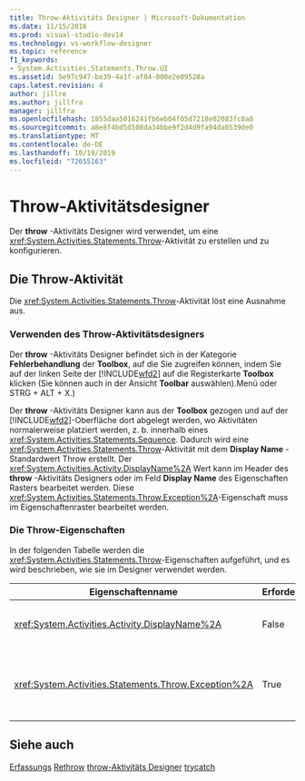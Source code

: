 ```yaml
---
title: Throw-Aktivitäts Designer | Microsoft-Dokumentation
ms.date: 11/15/2016
ms.prod: visual-studio-dev14
ms.technology: vs-workflow-designer
ms.topic: reference
f1_keywords:
- System.Activities.Statements.Throw.UI
ms.assetid: 5e97c947-be39-4a1f-af04-000e2e09528a
caps.latest.revision: 4
author: jillre
ms.author: jillfra
manager: jillfra
ms.openlocfilehash: 1855daa5016241fb6eb04f05d7218e02083fc0a8
ms.sourcegitcommit: a8e8f4bd5d508da34bbe9f2d4d9fa94da0539de0
ms.translationtype: MT
ms.contentlocale: de-DE
ms.lasthandoff: 10/19/2019
ms.locfileid: "72655163"
---
```

# <a name="throw-activity-designer"></a>Throw-Aktivitätsdesigner
Der **throw** -Aktivitäts Designer wird verwendet, um eine <xref:System.Activities.Statements.Throw>-Aktivität zu erstellen und zu konfigurieren.

## <a name="the-throw-activity"></a>Die Throw-Aktivität
 Die <xref:System.Activities.Statements.Throw>-Aktivität löst eine Ausnahme aus.

### <a name="using-the-throw-activity-designer"></a>Verwenden des Throw-Aktivitätsdesigners
 Der **throw** -Aktivitäts Designer befindet sich in der Kategorie **Fehlerbehandlung** der **Toolbox**, auf die Sie zugreifen können, indem Sie auf der linken Seite der [!INCLUDE[wfd2](../includes/wfd2-md.md)] auf die Registerkarte **Toolbox** klicken (Sie können auch in der Ansicht **Toolbar** auswählen).Menü oder STRG + ALT + X.)

 Der **throw** -Aktivitäts Designer kann aus der **Toolbox** gezogen und auf der [!INCLUDE[wfd2](../includes/wfd2-md.md)]-Oberfläche dort abgelegt werden, wo Aktivitäten normalerweise platziert werden, z. b. innerhalb eines <xref:System.Activities.Statements.Sequence>. Dadurch wird eine <xref:System.Activities.Statements.Throw>-Aktivität mit dem **Display Name** -Standardwert Throw erstellt. Der <xref:System.Activities.Activity.DisplayName%2A> Wert kann im Header des **throw** -Aktivitäts Designers oder im Feld **Display Name** des Eigenschaften Rasters bearbeitet werden. Diese <xref:System.Activities.Statements.Throw.Exception%2A>-Eigenschaft muss im Eigenschaftenraster bearbeitet werden.

### <a name="the-throw-properties"></a>Die Throw-Eigenschaften
 In der folgenden Tabelle werden die <xref:System.Activities.Statements.Throw>-Eigenschaften aufgeführt, und es wird beschrieben, wie sie im Designer verwendet werden.

|Eigenschaftenname|Erforderlich|Verwendung|
|-------------------|--------------|-----------|
|<xref:System.Activities.Activity.DisplayName%2A>|False|Gibt den optionalen Anzeigenamen der <xref:System.Activities.Statements.Throw>-Aktivität an. Der Standardwert lautet Throw.|
|<xref:System.Activities.Statements.Throw.Exception%2A>|True|Die auszulösende Ausnahme. Diese Ausnahme muss sich von <xref:System.Exception> ableiten. Geben Sie im Eigenschaftenraster einen Visual Basic-Ausdruck ein, um die Ausnahme anzugeben.|

## <a name="see-also"></a>Siehe auch
 [Erfassungs](../workflow-designer/collection-activity-designers.md)  [Rethrow](../workflow-designer/rethrow-activity-designer.md) [throw-Aktivitäts Designer](../workflow-designer/throw-activity-designer.md) [trycatch](../workflow-designer/trycatch-activity-designer.md)